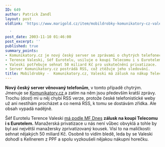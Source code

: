 ```yaml
---
ID: 649
author: Patrick Zandl
layout: post
oldlink: 'https://www.marigold.cz/item/mobildrobky-komunikatory-cz-valeski-ma-zalusk-na-nakup-telecomu-i-s-eurotelem

  '
post_date: 2003-11-10 01:46:00
post_excerpt: ''
published: true
summary_points:
- Komunikatory.cz je nový český server se zprávami o chytrých telefonech.
- Terence Valeski, šéf Eurotelu, usiluje o koupi Telecomu i s Eurotelem.
- Valeski potřebuje sehnat 50 miliard Kč pro uskutečnění privatizace.
- Server Komunikatory.cz postrádá RSS, což ztěžuje jeho sledování.
title: Mobildrobky -  Komunikatory.cz, Valeski má zálusk na nákup Telecomu i s Eurotelem
---
```


<p>
<STRONG>Nový český server věnovaný telefonům</STRONG>, v tomto případě chytrým. Jmenuje se <A href="http://www.komunikatory.cz/" target=_blank>Komunikatory.cz </A>a zatím na něm jsou především kratší zprávy. Trochu (dost) mi u něj chybí RSS verze, protože české telefonistické weby už ani nestíhám procházet a co nemá RSS, k tomu se dostávám zřídka. Ale obsah vypadá nadějně. </p>

<p>
Šéf Eurotelu Terence Valeski <A href="http://ekonomika.idnes.cz/ekoakcie.asp?r=ekoakcie&amp;c=A031109_225410_ekoakcie_pol&amp;l=1" target=_blank>má podle MF Dnes</A> <STRONG>zálusk na koupi Telecomu i s Eurotelem.</STRONG> Manažerská privatizace u nás není vůbec obvyklá a tohle by byl asi největší manažersky zprivatizovaný kousek. Visí to na maličkosti: sehnat nějakých 50 miliard Kč. Osobně to vidím bledě, leda by se Valeski dohodl s Kellnerem z PPF a spolu vyzkoušeli nějakou nákupní horečku. </p>